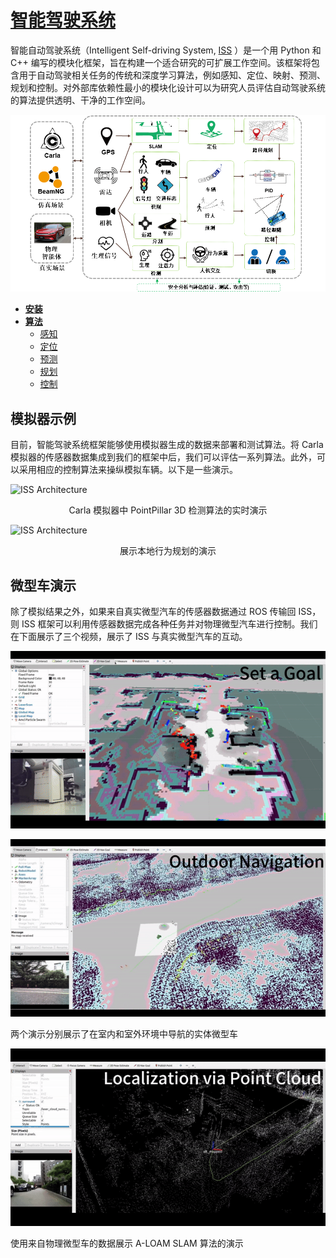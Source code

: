 # [智能驾驶系统](https://tis.ios.ac.cn/iss/) 

智能自动驾驶系统（Intelligent Self-driving System, [ISS](https://github.com/CAS-LRJ/ISS) ）是一个用 Python 和 C++ 编写的模块化框架，旨在构建一个适合研究的可扩展工作空间。该框架将包含用于自动驾驶相关任务的传统和深度学习算法，例如感知、定位、映射、预测、规划和控制。对外部库依赖性最小的模块化设计可以为研究人员评估自动驾驶系统的算法提供透明、干净的工作空间。

![ISS Architecture](img/ecosys_iss/ISS_Framework.png)

* [__安装__](iss_install.md)
* [__算法__](iss_install.md)
    * [感知](algorithms/perception.md)
    * [定位](algorithms/localization.md)
    * [预测](algorithms/prediction.md)
    * [规划](algorithms/planning.md)
    * [控制](algorithms/control.md)



## 模拟器示例

目前，智能驾驶系统框架能够使用模拟器生成的数据来部署和测试算法。将 Carla 模拟器的传感器数据集成到我们的框架中后，我们可以评估一系列算法。此外，可以采用相应的控制算法来操纵模拟车辆。以下是一些演示。

<!-- ![type:video](img/ecosys_iss/following_1.mp4) --> 
![ISS Architecture](img/ecosys_iss/following_1.gif)
<center> Carla 模拟器中 PointPillar 3D 检测算法的实时演示 </center>
<p> </p>

![ISS Architecture](img/ecosys_iss/local_planning.gif)

<center> 展示本地行为规划的演示 </center>
<p> </p>


## 微型车演示
除了模拟结果之外，如果来自真实微型汽车的传感器数据通过 ROS 传输回 ISS，则 ISS 框架可以利用传感器数据完成各种任务并对物理微型汽车进行控制。我们在下面展示了三个视频，展示了 ISS 与真实微型汽车的互动。

![ISS Architecture](img/ecosys_iss/nav_indoor_small.gif)

![ISS Architecture](img/ecosys_iss/nav_outdoor_small.gif)

两个演示分别展示了在室内和室外环境中导航的实体微型车

![ISS Architecture](img/ecosys_iss/localization_aloam_small.gif)

使用来自物理微型车的数据展示 A-LOAM SLAM 算法的演示

